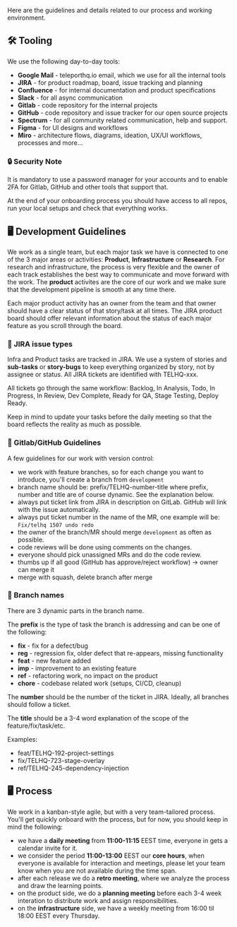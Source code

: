 Here are the guidelines and details related to our process and working environment.

## 🛠️ Tooling

We use the following day-to-day tools:
* **Google Mail** - teleporthq.io email, which we use for all the internal tools
* **JIRA** - for product roadmap, board, issue tracking and planning
* **Confluence** - for internal documentation and product specifications
* **Slack** - for all async communication
* **Gitlab** - code repository for the internal projects
* **GitHub** - code repository and issue tracker for our open source projects
* **Spectrum** - for all community related communication, help and support.
* **Figma** - for UI designs and workflows
* **Miro** - architecture flows, diagrams, ideation, UX/UI workflows, processes and more...

### 🔒 Security Note
It is mandatory to use a password manager for your accounts and to enable 2FA for Gitlab, GitHub and other tools that support that.

At the end of your onboarding process you should have access to all repos, run your local setups and check that everything works.

## 🖥️ Development Guidelines
We work as a single team, but each major task we have is connected to one of the 3 major areas or activities: **Product**, **Infrastructure** or **Research**. For research and infrastructure, the process is very flexible and the owner of each track establishes the best way to communicate and move forward with the work. The **product** activites are the core of our work and we make sure that the development pipeline is smooth at any time there. 

Each major product activity has an owner from the team and that owner should have a clear status of that story/task at all times. The JIRA product board should offer relevant information about the status of each major feature as you scroll through the board.

### 🎫 JIRA issue types
Infra and Product tasks are tracked in JIRA. We use a system of stories and **sub-tasks** or **story-bugs** to keep everything organized by story, not by assignee or status. All JIRA tickets are identified with TELHQ-xxx.

All tickets go through the same workflow: Backlog, In Analysis, Todo, In Progress, In Review, Dev Complete, Ready for QA, Stage Testing, Deploy Ready.

Keep in mind to update your tasks before the daily meeting so that the board reflects the reality as much as possible.

### 📜 Gitlab/GitHub Guidelines

A few guidelines for our work with version control:
* we work with feature branches, so for each change you want to introduce, you'll create a branch from `development`
* branch name should be: prefix/TELHQ-number-title where prefix, number and title are of course dynamic. See the explanation below.
* always put ticket link from JIRA in description on GitLab. GitHub will link with the issue automatically.
* always put ticket number in the name of the MR, one example will be: `Fix/telhq 1507 undo redo`
* the owner of the branch/MR should merge `development` as often as possible.
* code reviews will be done using comments on the changes.
* everyone should pick unassigned MRs and do the code review.
* thumbs up if all good (GitHub has approve/reject workflow) → owner can merge it
* merge with squash, delete branch after merge

### 🥦 Branch names

There are 3 dynamic parts in the branch name.

The **prefix** is the type of task the branch is addressing and can be one of the following:
* **fix** - fix for a defect/bug
* **reg** - regression fix, older defect that re-appears, missing functionality
* **feat** - new feature added
* **imp** - improvement to an existing feature
* **ref** - refactoring work, no impact on the product
* **chore** - codebase related work (setups, CI/CD, cleanup)

The **number** should be the number of the ticket in JIRA. Ideally, all branches should follow a ticket.

The **title** should be a 3-4 word explanation of the scope of the feature/fix/task/etc.

Examples:
* feat/TELHQ-192-project-settings
* fix/TELHQ-723-stage-overlay
* ref/TELHQ-245-dependency-injection

## 🖥️ Process
We work in a kanban-style agile, but with a very team-tailored process. You'll get quickly onboard with the process, but for now, you should keep in mind the following:
* we have a **daily meeting** from **11:00-11:15** EEST time, everyone in gets a calendar invite for it.
* we consider the period **11:00-13:00** EEST our **core hours**, when everyone is available for interaction and meetings, please let your team know when you are not available during the time span.
* after each release we do a **retro meeting**, where we analyze the process and draw the learning points.
* on the product side, we do a **planning meeting** before each 3-4 week interation to distribute work and assign responsibilities.
* on the **infrastructure** side, we have a weekly meeting from 16:00 til 18:00 EEST every Thursday.
